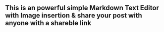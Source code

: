 ## This is an powerful simple Markdown Text Editor with Image insertion & share your post with anyone with a shareble link 